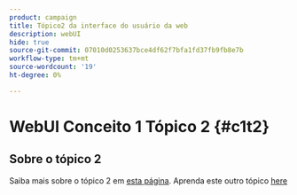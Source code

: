 ```yaml
---
product: campaign
title: Tópico2 da interface do usuário da web
description: webUI
hide: true
source-git-commit: 07010d0253637bce4df62f7bfa1fd37fb9fb8e7b
workflow-type: tm+mt
source-wordcount: '19'
ht-degree: 0%

---
```


# WebUI Conceito 1 Tópico 2 {#c1t2}

## Sobre o tópico 2

Saiba mais sobre o tópico 2 em [esta página](../concept2/topic2.md).
Aprenda este outro tópico [here](../../automation/workflow/about-workflows.md)